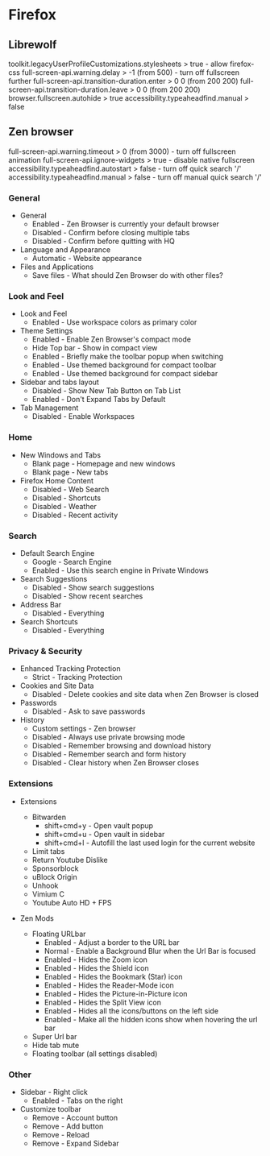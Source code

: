 # Firefox

## Librewolf

toolkit.legacyUserProfileCustomizations.stylesheets > true - allow firefox-css
full-screen-api.warning.delay > -1 (from 500) - turn off fullscreen further
full-screen-api.transition-duration.enter > 0 0 (from 200 200)
full-screen-api.transition-duration.leave > 0 0 (from 200 200)
browser.fullscreen.autohide > true
accessibility.typeaheadfind.manual > false

## Zen browser

full-screen-api.warning.timeout > 0 (from 3000) - turn off fullscreen animation
full-screen-api.ignore-widgets > true - disable native fullscreen
accessibility.typeaheadfind.autostart > false - turn off quick search '/'
accessibility.typeaheadfind.manual > false - turn off manual quick search '/'

### General

- General
  - Enabled         - Zen Browser is currently your default browser
  - Disabled        - Confirm before closing multiple tabs
  - Disabled        - Confirm before quitting with HQ
- Language and Appearance
  - Automatic       - Website appearance
- Files and Applications
  - Save files      - What should Zen Browser do with other files?

### Look and Feel

- Look and Feel
  - Enabled         - Use workspace colors as primary color
- Theme Settings
  - Enabled         - Enable Zen Browser's compact mode
  - Hide Top bar    - Show in compact view
  - Enabled         - Briefly make the toolbar popup when switching
  - Enabled         - Use themed background for compact toolbar
  - Enabled         - Use themed background for compact sidebar
- Sidebar and tabs layout
  - Disabled        - Show New Tab Button on Tab List
  - Enabled         - Don't Expand Tabs by Default
- Tab Management
  - Disabled        - Enable Workspaces

### Home

- New Windows and Tabs
  - Blank page      - Homepage and new windows
  - Blank page      - New tabs
- Firefox Home Content
  - Disabled        - Web Search
  - Disabled        - Shortcuts
  - Disabled        - Weather
  - Disabled        - Recent activity

### Search

- Default Search Engine
  - Google          - Search Engine
  - Enabled         - Use this search engine in Private Windows
- Search Suggestions
  - Disabled        - Show search suggestions
  - Disabled        - Show recent searches
- Address Bar
  - Disabled        - Everything
- Search Shortcuts
  - Disabled        - Everything

### Privacy & Security

- Enhanced Tracking Protection
  - Strict          - Tracking Protection
- Cookies and Site Data
  - Disabled        - Delete cookies and site data when Zen Browser is closed
- Passwords
  - Disabled        - Ask to save passwords
- History
  - Custom settings - Zen browser
  - Disabled        - Always use private browsing mode
  - Disabled        - Remember browsing and download history
  - Disabled        - Remember search and form history
  - Disabled        - Clear history when Zen Browser closes

### Extensions

- Extensions
  - Bitwarden
    - shift+cmd+y   - Open vault popup
    - shift+cmd+u   - Open vault in sidebar
    - shift+cmd+l   - Autofill the last used login for the current website
  - Limit tabs
  - Return Youtube Dislike
  - Sponsorblock
  - uBlock Origin
  - Unhook
  - Vimium C
  - Youtube Auto HD + FPS

- Zen Mods
  - Floating URLbar
    - Enabled - Adjust a border to the URL bar
    - Normal - Enable a Background Blur when the Url Bar is focused
    - Enabled - Hides the Zoom icon
    - Enabled - Hides the Shield icon
    - Enabled - Hides the Bookmark (Star) icon
    - Enabled - Hides the Reader-Mode icon
    - Enabled - Hides the Picture-in-Picture icon
    - Enabled - Hides the Split View icon
    - Enabled - Hides all the icons/buttons on the left side
    - Enabled - Make all the hidden icons show when hovering the url bar
  - Super Url bar
  - Hide tab mute
  - Floating toolbar (all settings disabled)

### Other

- Sidebar - Right click
  - Enabled         - Tabs on the right
- Customize toolbar
  - Remove          - Account button
  - Remove          - Add button
  - Remove          - Reload
  - Remove          - Expand Sidebar
